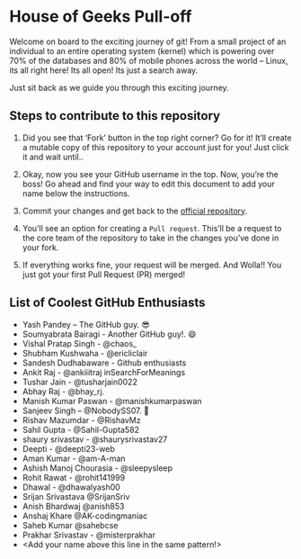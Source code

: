 # House of Geeks Pull-off

Welcome on board to the exciting journey of git! From a small project of
an individual to an entire operating system (kernel) which is powering
over 70% of the databases and 80% of mobile phones across the world –
Linux, its all right here! Its all open! Its just a search away.

Just sit back as we guide you through this exciting journey.

## Steps to contribute to this repository

1. Did you see that ‘Fork’ button in the top right corner? Go for it!
It’ll create a mutable copy of this repository to your account just
for you! Just click it and wait until..

1. Okay, now you see your GitHub username in the top. Now, you’re the
boss! Go ahead and find your way to edit this document to add your
name below the instructions.

1. Commit your changes and get back to the [official repository](https://github.com/houseofgeeks/pull-off).

1. You’ll see an option for creating a `Pull request`. This’ll be a
request to the core team of the repository to take in the changes
you’ve done in your fork.

1. If everything works fine, your request will be merged. And Wolla!!
You just got your first Pull Request (PR) merged!


## List of Coolest GitHub Enthusiasts

- Yash Pandey – The GitHub guy. :sunglasses:
- Soumyabrata Bairagi - Another GitHub guy!. :smile:
- Vishal Pratap Singh - @chaos_
- Shubham Kushwaha - @ericliclair
- Sandesh Dudhabaware - Github enthusiasts
- Ankit Raj - @ankiiitraj inSearchForMeanings 
- Tushar Jain - @tusharjain0022
- Abhay Raj - @bhay_rj.
- Manish Kumar Paswan - @manishkumarpaswan
- Sanjeev Singh – @NobodySS07. :clown_face:
- Rishav Mazumdar - @RishavMz
- Sahil Gupta - @Sahil-Gupta582
- shaury srivastav - @shaurysrivastav27 
- Deepti - @deepti23-web
- Aman Kumar - @am-A-man
- Ashish Manoj Chourasia - @sleepysleep
- Rohit Rawat - @rohit141999
- Dhawal - @dhawalyash00
- Srijan Srivastava @SrijanSriv
- Anish Bhardwaj @anish853
- Anshaj Khare @AK-codingmaniac
- Saheb Kumar @sahebcse
- Prakhar Srivastav - @misterprakhar
- <Add your name above this line in the same pattern!>
